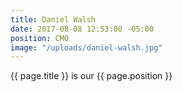 ```yaml
---
title: Daniel Walsh
date: 2017-08-08 12:53:00 -05:00
position: CMO
image: "/uploads/daniel-walsh.jpg"
---
```


{{ page.title }} is our {{ page.position }}